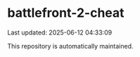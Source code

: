 # battlefront-2-cheat

Last updated: 2025-06-12 04:33:09

This repository is automatically maintained.
